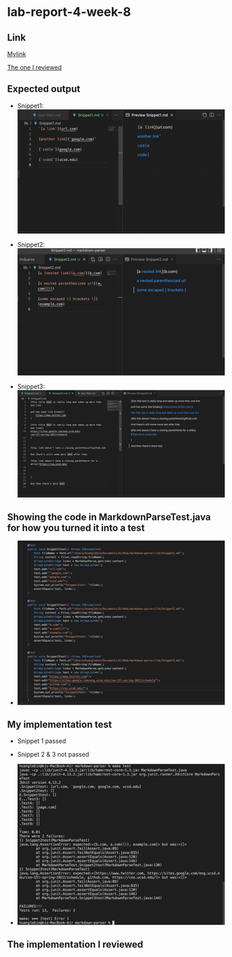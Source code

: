 # lab-report-4-week-8

## Link
[Mylink](https://github.com/LebinHuang/markdown-parser)

[The one I reviewed](https://github.com/FishInAZ/makrdown-parse.git)

## Expected output

* Snippet1:
![Image](lab7-picture1.png)

* Snippet2:
![Image](lab7-picture2.png)

* Snippet3:
![Image](lab7-picture3.png)


## Showing the code in MarkdownParseTest.java for how you turned it into a test

* ![Iamge](lab7-picture5.png)

## My implementation test

* Snippet 1 passed
* Snippet 2 & 3 not passed

* ![Image](lab7-picture4.png)

## The implementation I reviewed 

